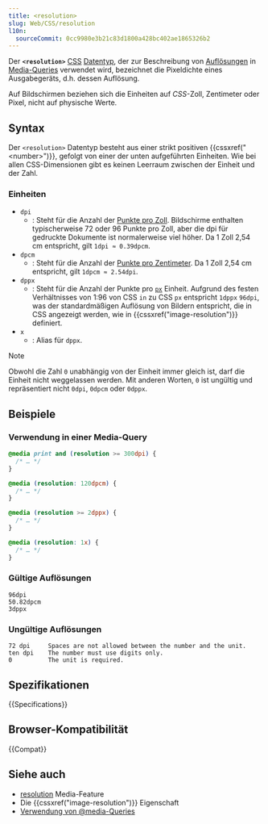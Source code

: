 ```yaml
---
title: <resolution>
slug: Web/CSS/resolution
l10n:
  sourceCommit: 0cc9980e3b21c83d1800a428bc402ae1865326b2
---
```


Der **`<resolution>`** [CSS](/de/docs/Web/CSS) [Datentyp](/de/docs/Web/CSS/CSS_Values_and_Units/CSS_data_types), der zur Beschreibung von [Auflösungen](/de/docs/Web/CSS/@media/resolution) in [Media-Queries](/de/docs/Web/CSS/CSS_media_queries) verwendet wird, bezeichnet die Pixeldichte eines Ausgabegeräts, d.h. dessen Auflösung.

Auf Bildschirmen beziehen sich die Einheiten auf _CSS_-Zoll, Zentimeter oder Pixel, nicht auf physische Werte.

## Syntax

Der `<resolution>` Datentyp besteht aus einer strikt positiven {{cssxref("&lt;number&gt;")}}, gefolgt von einer der unten aufgeführten Einheiten. Wie bei allen CSS-Dimensionen gibt es keinen Leerraum zwischen der Einheit und der Zahl.

### Einheiten

- `dpi`
  - : Steht für die Anzahl der [Punkte pro Zoll](https://en.wikipedia.org/wiki/Dots_per_inch). Bildschirme enthalten typischerweise 72 oder 96 Punkte pro Zoll, aber die dpi für gedruckte Dokumente ist normalerweise viel höher. Da 1 Zoll 2,54 cm entspricht, gilt `1dpi ≈ 0.39dpcm`.
- `dpcm`
  - : Steht für die Anzahl der [Punkte pro Zentimeter](https://en.wikipedia.org/wiki/Dots_per_inch). Da 1 Zoll 2,54 cm entspricht, gilt `1dpcm ≈ 2.54dpi`.
- `dppx`
  - : Steht für die Anzahl der Punkte pro [`px`](/de/docs/Web/CSS/length#px) Einheit. Aufgrund des festen Verhältnisses von 1:96 von CSS `in` zu CSS `px` entspricht `1dppx` `96dpi`, was der standardmäßigen Auflösung von Bildern entspricht, die in CSS angezeigt werden, wie in {{cssxref("image-resolution")}} definiert.
- `x`
  - : Alias für `dppx`.

> [!NOTE]
> Obwohl die Zahl `0` unabhängig von der Einheit immer gleich ist, darf die Einheit nicht weggelassen werden. Mit anderen Worten, `0` ist ungültig und repräsentiert nicht `0dpi`, `0dpcm` oder `0dppx`.

## Beispiele

### Verwendung in einer Media-Query

```css
@media print and (resolution >= 300dpi) {
  /* … */
}

@media (resolution: 120dpcm) {
  /* … */
}

@media (resolution >= 2dppx) {
  /* … */
}

@media (resolution: 1x) {
  /* … */
}
```

### Gültige Auflösungen

```plain example-good
96dpi
50.82dpcm
3dppx
```

### Ungültige Auflösungen

```plain example-bad
72 dpi     Spaces are not allowed between the number and the unit.
ten dpi    The number must use digits only.
0          The unit is required.
```

## Spezifikationen

{{Specifications}}

## Browser-Kompatibilität

{{Compat}}

## Siehe auch

- [resolution](/de/docs/Web/CSS/@media/resolution) Media-Feature
- Die {{cssxref("image-resolution")}} Eigenschaft
- [Verwendung von @media-Queries](/de/docs/Web/CSS/CSS_media_queries/Using_media_queries)
